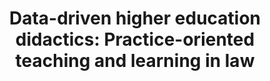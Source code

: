 ---
id: practicerewi
title: "Data-driven higher education didactics: Practice-oriented teaching and learning in law"
title_project: "Data-driven higher education didactics: Practice-oriented teaching and learning in law"
title_short: "PracticeReWi"
period: "Oct 22 – Sep 23 (12 months)" 
round: "1"
lecture2go: "64213"
uhh_url: "https://www.hcl.uni-hamburg.de/ddlitlab/data-literacy-studierendenprojekte/erste-foerderrunde/practicerewi.html"
students: "Quint Aly, Hauke Varoga, Maylie Purwita"
mentor: "Christina Schwalbe"
text: |
    Fewer and fewer fully qualified lawyers are being trained in Germany: Compared to 2000, 40% fewer trainees were hired nationwide in 2018. Accordingly, in 2001, 10,000 lawyers were qualified to become judges, compared to only 7,500 in 2017 [1]. While the supply of qualified lawyers is declining, demand is simultaneously increasing: At the federal level, according to a 2019 study by the German Judges' Association, up to 41% of judges and public prosecutors are expected to retire by 2031 [2]. As a result, both professional associations of the state judiciary, such as the German Judges' Association [3], and professional associations of the private legal profession, such as the Federal Bar Association (BRAK) [4], have been complaining about a dramatic shortage of young talent for several years.

    While fewer and fewer lawyers are entering the legal traineeship, the number of law students steadily increased between 2007 and 2016 [5]. This comparison makes it clear: The gap in the number of young lawyers in Germany is largely due to the university part of the training. In line with this, a survey conducted by the German Bar Association (DAV) with almost 1,000 participants in 2020 found growing dissatisfaction among students and trainees [6].

    The problems of university law studies are manifold: Around 70% of students take a non-university, fee-based refresher course in preparation for their intended final examination, the First State Examination in Law [7]. Thus, in the eyes of most students, studying law does not appear to adequately prepare them for the final legal examinations. Law studies also face problems of social equality [8]. Furthermore, 75% of the dropouts surveyed stated that a lack of practical relevance was one of the reasons for dropping out [9]. However, this very same factor has a motivating and identifying effect on the training [10]. Conversely, a lack of practical orientation could be seen as an argument for greater practical relevance. A survey conducted by the German Bar Association (DAV) also found this: "83% of all respondents also believe that the training should place greater emphasis on practical relevance and exchange with practitioners." [11]

    The student body's desire for more practical relevance during their university studies is evident not only through surveys, but also through the actions of the students themselves. In addition to the high popularity of moot courts and the occasionally encountered Street Law/Know Your Rights initiatives, this is particularly evident in the area of clinical legal education.

    Specifically, in 2008, German lawmakers legalized for the first time that non-lawyers could provide legal services free of charge. According to the explanatory memorandum to the law, the intention was to close gaps in the legal services landscape, such as those that exist in the area of immigration law [12]. In practical terms, this made legal advice provided by students possible for the first time in Germany. Since 2008, approximately 60 so-called law clinics have been established around law faculties, but only a minority of them (and this is where student initiative comes in) are institutionally affiliated with a university/law faculty [13]. In these law clinics, students provide free legal advice alongside their regular studies, thus constituting a "service learning" concept. While the educational policy discourse repeatedly focuses on large-scale reforms, many of which fail [14], students have created facts and advanced the process of innovation in legal didactics.

    Against this background, we want to determine how law teachers perceive their own teaching practices and what role practice-oriented teaching methods play in this. Roughly speaking, our research project consists of comparing the student body's desire for a stronger practical focus in university legal education with the perspective of the teachers. We see a great need for this, especially in Germany, because: "Germany is one of the few countries where university teachers are prohibited from working as lawyers part-time and hereby deriving practical relevance first-hand," (translated from German by DDLitLab) says Prof. Dr. Kilian from the Soldan Institute in Cologne [15].

    With our research, we want to contribute to ensuring that higher education policy considerations addressing the increased integration of practice-oriented teaching methods into university legal education are based on the broadest possible analysis of the actual circumstances. This should not only take into account the fact that students desire a stronger practical focus. A comprehensive assessment of relevant reform measures also includes considering the thoughts of educators as key didactic figures on this issue. [16]

    Our personal motivation stems from our own involvement in the German Refugee Law Clinics movement. Here, we address the "access to justice" issue and, therefore, primarily cases in which people are denied fair access to the law. In the medium term, the access to justice problem will become significantly more acute if the problem of recruiting young lawyers cannot be resolved: An overburdened judiciary makes slow and imprecise decisions, and legal advice, as a scarce commodity, is becoming increasingly expensive. Therefore, we now want to assume responsibility through research and contribute to ensuring that reform efforts that attempt to solve the problem of recruiting young lawyers can rely on a differentiated decision-making basis.

    ## References:

    [1] „Juristen-Mangel in Deutschland: Zu wenige Richter und lange Justiz-Verfahren“
    [2] „Gigantische Pensionierungs-Welle, kaum Nachwuchs: Richter warnt vor Justiz-Kollaps“
    [3] „Justiz verliert 10.000 Richter und Staatsanwälte“
    [4] „Juristenmangel in Deutschland: Richterinnen und Anwälte dringend gesucht“
    [5] „Wie viele Jura-Studierende und -Absolventen gibt es in Deutschland?“
    [6] „DAV kämpft für Nachwuchs: Forum Update Jurist*innenausbildung“
    [7] Lueg in „Das Jurastudium – Elitär, überfordernd, reformbedürftig?“
    [8] Heublein/Hutzsch/Kracke/Schneider in Die Ursachen des Studienabbruchs in den Studiengängen des Staatsexamens Jura, 2017, S. 34.
    [9] Ebd. S. 10.
    [10] Ebd., S. 90.
    [11] „Reformbedarf - Sind Jurastudium und Examen noch zeitgemäß?“
    [12] Entwurf eines Gesetzes zur Neuregelung des Rechtsberatungsrechts; Drucksache 16/3655, 2006, S. 39.
    [13] Kilian/Wenzel in AnwBl 10/2017, S. 963-965.
    [14] „Was bisher nicht geschah (und warum)“
    [15] „Zukunftsherausforderungen der Rechtswissenschaft als Professionswissenschaft“, S. 705.
    [16] Helmke/Schrader in Handwörterbuch Pädagogische Psychologie, 2010, S. 277.   

image: "https://www.hcl.uni-hamburg.de/16179343/rewi-dingler-uhh-c54c961db4054f0531ebae594528b74fc3e90535.jpg"
image_credit: "UHH/Dingler"
---